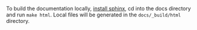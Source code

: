 To build the documentation locally, [install sphinx](http://www.sphinx-doc.org/en/master/usage/installation.html), cd into the docs directory and run `make html`. Local files will be generated in the `docs/_build/html` directory.

